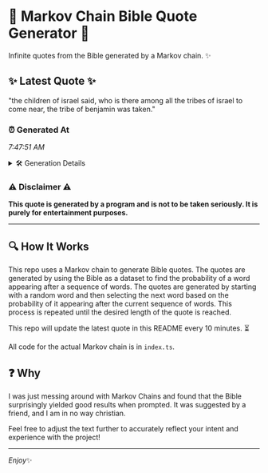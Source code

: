 # 📖 Markov Chain Bible Quote Generator 📖

Infinite quotes from the Bible generated by a Markov chain. ✨

## ✨ Latest Quote ✨
"the children of israel said, who is there among all the tribes of israel to come near, the tribe of benjamin was taken."

### ⏰ Generated At
*7:47:51 AM*

<details>
    <summary>🛠️ Generation Details</summary>
    <p>
        <strong>🌱 Seed:</strong> the<br>
        <strong>🔄 Iterations:</strong> 22<br>
        <strong>📜 Context History:</strong><br>[ the ]: children<br>[ the, children ]: of<br>[ the, children, of ]: israel<br>[ the, children, of, israel ]: said,<br>[ the, children, of, israel, said, ]: who<br>[ the, children, of, israel, said,, who ]: is<br>[ children, of, israel, said,, who, is ]: there<br>[ of, israel, said,, who, is, there ]: among<br>[ israel, said,, who, is, there, among ]: all<br>[ said,, who, is, there, among, all ]: the<br>[ who, is, there, among, all, the ]: tribes<br>[ is, there, among, all, the, tribes ]: of<br>[ there, among, all, the, tribes, of ]: israel<br>[ among, all, the, tribes, of, israel ]: to<br>[ all, the, tribes, of, israel, to ]: come<br>[ the, tribes, of, israel, to, come ]: near,<br>[ tribes, of, israel, to, come, near, ]: the<br>[ of, israel, to, come, near,, the ]: tribe<br>[ israel, to, come, near,, the, tribe ]: of<br>[ to, come, near,, the, tribe, of ]: benjamin<br>[ come, near,, the, tribe, of, benjamin ]: was<br>[ near,, the, tribe, of, benjamin, was ]: taken.<br>
    </p>
</details>

### ⚠️ Disclaimer ⚠️
**This quote is generated by a program and is not to be taken seriously. It is purely for entertainment purposes.**

---

## 🔍 How It Works

This repo uses a Markov chain to generate Bible quotes. The quotes are generated by using the Bible as a dataset to find the probability of a word appearing after a sequence of words. The quotes are generated by starting with a random word and then selecting the next word based on the probability of it appearing after the current sequence of words. This process is repeated until the desired length of the quote is reached.

This repo will update the latest quote in this README every 10 minutes. ⏳

All code for the actual Markov chain is in `index.ts`.

## ❓ Why

I was just messing around with Markov Chains and found that the Bible surprisingly yielded good results when prompted. 
It was suggested by a friend, and I am in no way christian.

Feel free to adjust the text further to accurately reflect your intent and experience with the project!

---

*Enjoy*✨
